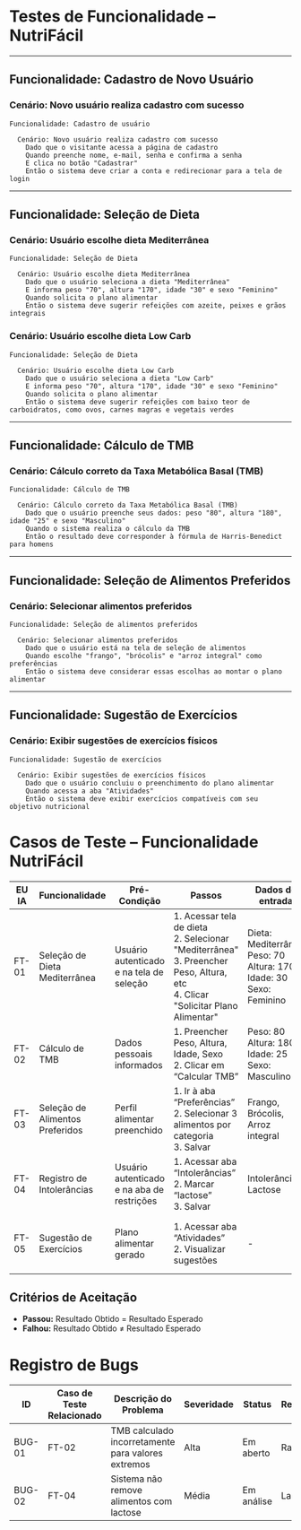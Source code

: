 # Testes de Funcionalidade – NutriFácil

---

## Funcionalidade: Cadastro de Novo Usuário

### Cenário: Novo usuário realiza cadastro com sucesso

```gherkin
Funcionalidade: Cadastro de usuário

  Cenário: Novo usuário realiza cadastro com sucesso
    Dado que o visitante acessa a página de cadastro
    Quando preenche nome, e-mail, senha e confirma a senha
    E clica no botão "Cadastrar"
    Então o sistema deve criar a conta e redirecionar para a tela de login
```

---

## Funcionalidade: Seleção de Dieta

### Cenário: Usuário escolhe dieta Mediterrânea

```gherkin
Funcionalidade: Seleção de Dieta

  Cenário: Usuário escolhe dieta Mediterrânea
    Dado que o usuário seleciona a dieta "Mediterrânea"
    E informa peso "70", altura "170", idade "30" e sexo "Feminino"
    Quando solicita o plano alimentar
    Então o sistema deve sugerir refeições com azeite, peixes e grãos integrais
```

### Cenário: Usuário escolhe dieta Low Carb

```gherkin
Funcionalidade: Seleção de Dieta

  Cenário: Usuário escolhe dieta Low Carb
    Dado que o usuário seleciona a dieta "Low Carb"
    E informa peso "70", altura "170", idade "30" e sexo "Feminino"
    Quando solicita o plano alimentar
    Então o sistema deve sugerir refeições com baixo teor de carboidratos, como ovos, carnes magras e vegetais verdes
```

---

## Funcionalidade: Cálculo de TMB

### Cenário: Cálculo correto da Taxa Metabólica Basal (TMB)

```gherkin
Funcionalidade: Cálculo de TMB

  Cenário: Cálculo correto da Taxa Metabólica Basal (TMB)
    Dado que o usuário preenche seus dados: peso "80", altura "180", idade "25" e sexo "Masculino"
    Quando o sistema realiza o cálculo da TMB
    Então o resultado deve corresponder à fórmula de Harris-Benedict para homens
```

---

## Funcionalidade: Seleção de Alimentos Preferidos

### Cenário: Selecionar alimentos preferidos

```gherkin
Funcionalidade: Seleção de alimentos preferidos

  Cenário: Selecionar alimentos preferidos
    Dado que o usuário está na tela de seleção de alimentos
    Quando escolhe "frango", "brócolis" e "arroz integral" como preferências
    Então o sistema deve considerar essas escolhas ao montar o plano alimentar
```

---

## Funcionalidade: Sugestão de Exercícios

### Cenário: Exibir sugestões de exercícios físicos

```gherkin
Funcionalidade: Sugestão de exercícios

  Cenário: Exibir sugestões de exercícios físicos
    Dado que o usuário concluiu o preenchimento do plano alimentar
    Quando acessa a aba "Atividades"
    Então o sistema deve exibir exercícios compatíveis com seu objetivo nutricional
```
# Casos de Teste – Funcionalidade NutriFácil

| EU IA  | Funcionalidade               | Pré-Condição                                    | Passos                                                                                      | Dados de entrada                                             | Resultado Esperado                                                                                   | Resultado Obtido | Estado | Observações |
|--------|-------------------------------|--------------------------------------------------|---------------------------------------------------------------------------------------------|--------------------------------------------------------------|--------------------------------------------------------------------------------------------------------|------------------|--------|-------------|
| FT-01  | Seleção de Dieta Mediterrânea | Usuário autenticado e na tela de seleção         | 1. Acessar tela de dieta<br>2. Selecionar "Mediterrânea"<br>3. Preencher Peso, Altura, etc<br>4. Clicar "Solicitar Plano Alimentar" | Dieta: Mediterrânea<br>Peso: 70<br>Altura: 170<br>Idade: 30<br>Sexo: Feminino | Exibir plano com refeições ricas em azeite, peixes e grãos integrais                                  |                  | ✅/❌   |             |
| FT-02  | Cálculo de TMB                | Dados pessoais informados                        | 1. Preencher Peso, Altura, Idade, Sexo<br>2. Clicar em “Calcular TMB”                      | Peso: 80<br>Altura: 180<br>Idade: 25<br>Sexo: Masculino       | Exibir TMB baseado na fórmula de Harris-Benedict                                                     |                  | ✅/❌   |             |
| FT-03  | Seleção de Alimentos Preferidos| Perfil alimentar preenchido                      | 1. Ir à aba “Preferências”<br>2. Selecionar 3 alimentos por categoria<br>3. Salvar          | Frango, Brócolis, Arroz integral                             | Sistema prioriza os alimentos selecionados no plano alimentar                                         |                  | ✅/❌   |             |
| FT-04  | Registro de Intolerâncias     | Usuário autenticado e na aba de restrições       | 1. Acessar aba “Intolerâncias”<br>2. Marcar “lactose”<br>3. Salvar                          | Intolerância: Lactose                                        | Sistema não inclui laticínios nas recomendações                                                      |                  | ✅/❌   |             |
| FT-05  | Sugestão de Exercícios        | Plano alimentar gerado                           | 1. Acessar aba “Atividades”<br>2. Visualizar sugestões                                      | -                                                            | Exibir exercícios compatíveis com os dados do usuário                                                 |                  | ✅/❌   |             |

## Critérios de Aceitação

- **Passou:** Resultado Obtido = Resultado Esperado
- **Falhou:** Resultado Obtido ≠ Resultado Esperado

# Registro de Bugs

| ID      | Caso de Teste Relacionado | Descrição do Problema                            | Severidade | Status     | Responsável | Link para issue no GitHub                                         |
|---------|----------------------------|--------------------------------------------------|------------|------------|-------------|--------------------------------------------------------------------|
| BUG-01  | FT-02                      | TMB calculado incorretamente para valores extremos| Alta       | Em aberto  | Raphael      | https://github.com/Raphael-yuri?tab=repositories               |
| BUG-02  | FT-04                      | Sistema não remove alimentos com lactose         | Média      | Em análise | Laura       | https://github.com/lauraoliveira-r?tab=repositories               |